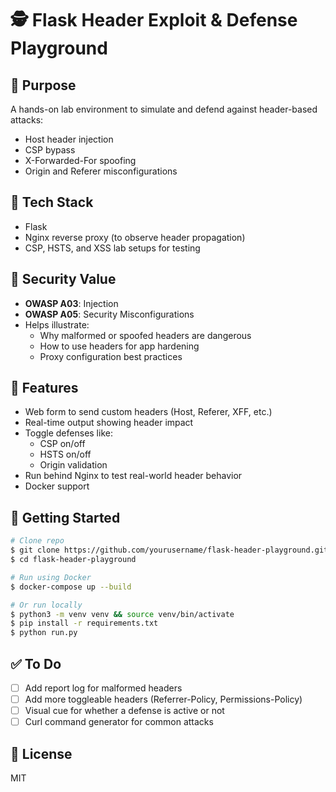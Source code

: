 # 🕵️ Flask Header Exploit & Defense Playground

## 🎯 Purpose
A hands-on lab environment to simulate and defend against header-based attacks:
- Host header injection
- CSP bypass
- X-Forwarded-For spoofing
- Origin and Referer misconfigurations

## 🔨 Tech Stack
- Flask
- Nginx reverse proxy (to observe header propagation)
- CSP, HSTS, and XSS lab setups for testing

## 🔐 Security Value
- **OWASP A03**: Injection
- **OWASP A05**: Security Misconfigurations
- Helps illustrate:
  - Why malformed or spoofed headers are dangerous
  - How to use headers for app hardening
  - Proxy configuration best practices

## 🧠 Features
- Web form to send custom headers (Host, Referer, XFF, etc.)
- Real-time output showing header impact
- Toggle defenses like:
  - CSP on/off
  - HSTS on/off
  - Origin validation
- Run behind Nginx to test real-world header behavior
- Docker support

## 🚀 Getting Started
```bash
# Clone repo
$ git clone https://github.com/yourusername/flask-header-playground.git
$ cd flask-header-playground

# Run using Docker
$ docker-compose up --build

# Or run locally
$ python3 -m venv venv && source venv/bin/activate
$ pip install -r requirements.txt
$ python run.py
```

## ✅ To Do
- [ ] Add report log for malformed headers
- [ ] Add more toggleable headers (Referrer-Policy, Permissions-Policy)
- [ ] Visual cue for whether a defense is active or not
- [ ] Curl command generator for common attacks

## 📄 License
MIT
